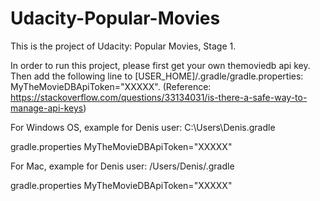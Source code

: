 # Udacity-Popular-Movies

This is the project of Udacity: Popular Movies, Stage 1.

In order to run this project, please first get your own themoviedb api key. Then add the following line to [USER_HOME]/.gradle/gradle.properties: MyTheMovieDBApiToken="XXXXX". (Reference: https://stackoverflow.com/questions/33134031/is-there-a-safe-way-to-manage-api-keys)

For Windows OS, example for Denis user:
C:\Users\Denis\.gradle

gradle.properties
MyTheMovieDBApiToken="XXXXX"

For Mac, example for Denis user:
/Users/Denis/.gradle

gradle.properties
MyTheMovieDBApiToken="XXXXX"
